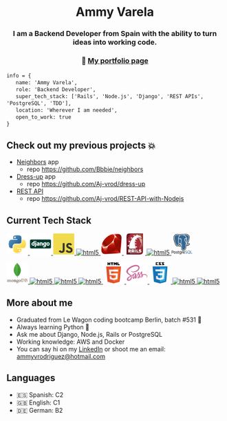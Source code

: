 <h1 align="center">Ammy Varela</h1>
<h3 align="center">I am a Backend Developer from Spain with the ability to turn ideas into working code.</h3>

<h3 align="center">
   👀 <a href="https://ammyvareladev.glitch.me" target="blank">My portfolio page</a>
</h3>

```python3
info = {
   name: 'Ammy Varela',
   role: 'Backend Developer',
   super_tech_stack: ['Rails', 'Node.js', 'Django', 'REST APIs', 'PostgreSQL', 'TDD'],
   location: 'Wherever I am needed',
   open_to_work: true
}
```
<h2 align="left">Check out my previous projects 💥</h2>

* [Neighbors](https://www.neighbors-app.fun/) app
  - repo https://github.com/Bbbie/neighbors
* [Dress-up](https://dress-me-app.herokuapp.com/) app
  - repo https://github.com/Aj-vrod/dress-up
* [REST API](https://office-booking-api.herokuapp.com/)
  - repo https://github.com/Aj-vrod/REST-API-with-Nodejs


<h2 align="left">Current Tech Stack</h2>

<p align="left"> 
   <a href="#"> 
      <img src="https://raw.githubusercontent.com/devicons/devicon/master/icons/python/python-original.svg" alt="html5" width="50" height="50"/>
   </a>
   <a href="#"> 
      <img src="https://raw.githubusercontent.com/devicons/devicon/master/icons/django/django-original.svg" alt="html5" width="50" height="50"/>
   </a>
   <a href="#"> 
      <img src="https://raw.githubusercontent.com/devicons/devicon/master/icons/javascript/javascript-original.svg" alt="html5" width="50" height="50"/>
   </a>
   <a href="#"> 
      <img src="https://www.surrealcms.com/uploads/nodejs-logo.png" alt="html5" width="70" height="50"/>
   </a>
   <a href="#"> 
      <img src="https://raw.githubusercontent.com/devicons/devicon/master/icons/ruby/ruby-original.svg" alt="html5" width="50" height="50"/>
   </a>
   <a href="#"> 
      <img src="https://raw.githubusercontent.com/devicons/devicon/master/icons/rails/rails-original-wordmark.svg" alt="html5" width="50" height="50"/>
   </a>
   <a href="#"> 
      <img src="https://i2.wp.com/enekodelatorre.com/wp-content/uploads/2016/10/express-fondo-2.png?resize=800%2C516&ssl=1" alt="html5" width="70" height="50"/>
   </a>
   <a href="#"> 
      <img src="https://raw.githubusercontent.com/devicons/devicon/master/icons/postgresql/postgresql-original-wordmark.svg" alt="html5" width="50" height="50"/>
   </a>
</p>
<p align="left"> 
   <a href="#"> 
      <img src="https://raw.githubusercontent.com/devicons/devicon/master/icons/mongodb/mongodb-original-wordmark.svg" alt="html5" width="50" height="50"/>
   </a>
   <a href="#"> 
      <img src="https://www.vectorlogo.zone/logos/jestjsio/jestjsio-icon.svg" alt="html5" width="50" height="50"/>
   </a>
   <a href="#"> 
      <img src="https://www.vectorlogo.zone/logos/getpostman/getpostman-icon.svg" alt="html5" width="50" height="50"/>
   </a>
   <a href="#"> 
      <img src="https://www.vectorlogo.zone/logos/sqlite/sqlite-icon.svg" alt="html5" width="50" height="50"/>
   </a>
   <a href="#"> 
      <img src="https://raw.githubusercontent.com/devicons/devicon/master/icons/html5/html5-original-wordmark.svg" alt="html5" width="50" height="50"/>
   </a>
   <a href="#"> 
      <img src="https://raw.githubusercontent.com/devicons/devicon/master/icons/sass/sass-original.svg" alt="html5" width="50" height="50"/>
   </a>
   <a href="#"> 
      <img src="https://raw.githubusercontent.com/devicons/devicon/master/icons/css3/css3-original-wordmark.svg" alt="html5" width="50" height="50"/>
   </a>
   <a href="#"> 
      <img src="https://www.vectorlogo.zone/logos/heroku/heroku-icon.svg" alt="html5" width="50" height="50"/>
   </a>
   <a href="#"> 
      <img src="https://www.vectorlogo.zone/logos/git-scm/git-scm-icon.svg" alt="html5" width="50" height="50"/>
   </a>
</p>

<h2 align="left">More about me</h2>

* Graduated from Le Wagon coding bootcamp Berlin, batch #531 💪
* Always learning Python 🤯
* Ask me about Django, Node.js, Rails or PostgreSQL
* Working knowledge: AWS and Docker
* You can say hi on my [LinkedIn](https://www.linkedin.com/in/ammy-varela-rodriguez/) or shoot me an email: ammyvrodriguez@hotmail.com

<h2 align="left">Languages</h2>

* 🇪🇸 Spanish: C2
* 🇬🇧 English: C1
* 🇩🇪 German: B2
